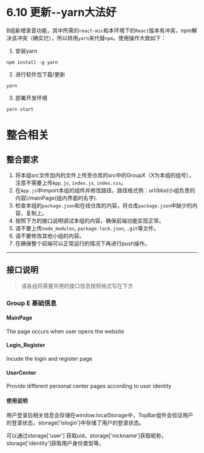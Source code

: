 # 6.10 更新--yarn大法好
B组新增录音功能，其中所需的`react-mic`和本环境下的`React`版本有冲突，npm解决该冲突（确实烂），所以转用`yarn`来代替`npm`。使用操作大致如下：
1. 安装yarn
```shell
npm install -g yarn
```
2. 进行软件包下载/更新
```shell
yarn
```
3. 部署开发环境
```shell
yarn start
```



# 整合相关
## 整合要求
1. 将本组src文件加内的文件上传至仓库的src中的GroupX（X为本组的组号），注意不需要上传`App.js`, `index.js`, `index.css`。
2. 在`App.js`中import本组的组件并修改路径，路径格式例：url/bbs(小组负责的内容)/mainPage(组内界面的名字).
3. 检查本组的`package.json`和在线仓库的内容，将仓库`package.json`中缺少的内容，复制上。
4. 按照下方的接口说明调试本组的内容，确保前端功能实现正常。
5. 请不要上传`node_modules`, `package-lock.json`, `.git`等文件。
6. 请不要修改其他小组的内容。
7. 在确保整个前端可以正常运行的情况下再进行push操作。


---
## 接口说明
> 请各组将需要共用的接口信息按照格式写在下方
### Group E 基础信息
#### MainPage

The page occurs when user opens the website

#### Login_Register

Incude the login and register page



#### UserCenter

Provide different personal center pages according to user identity

#### 使用说明

用户登录后相关信息会存储在window.localStorage中，TopBar组件会验证用户的登录状态，storage['islogin']中存储了用户的登录状态。

可以通过storage['user'] 获取uid，storage['nickname']获取昵称，storage['identity']获取用户身份类型等。

